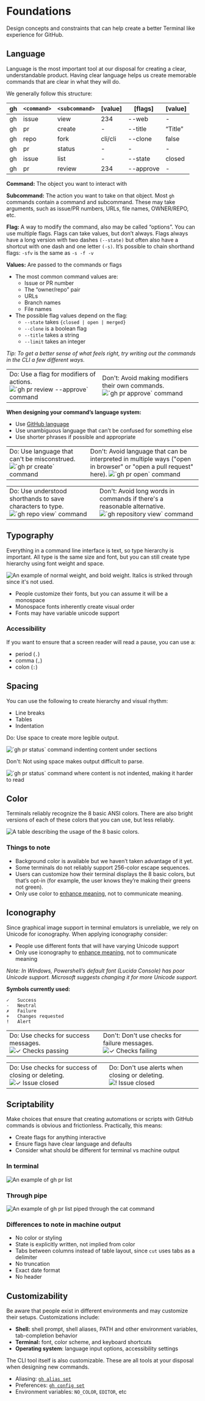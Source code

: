 # Foundations

Design concepts and constraints that can help create a better Terminal like experience for GitHub.

## Language

Language is the most important tool at our disposal for creating a clear, understandable product. Having clear language helps us create memorable commands that are clear in what they will do.

We generally follow this structure:

| **gh**  | **`<command>`** | **`<subcommand>`** | **[value]** | **[flags]** | **[value]** |
| --- | ----------- | -------------- | ------- | --------- | ------- |
| gh  | issue       | view           | 234     | --web     | -       |
| gh  | pr          | create         | -       | --title   | “Title” |
| gh  | repo        | fork           | cli/cli | --clone   | false   |
| gh  | pr          | status         | -       | -         | -       |
| gh  | issue       | list           | -       | --state   | closed  |
| gh  | pr          | review         | 234     | --approve | -       |

**Command:** The object you want to interact with

**Subcommand:** The action you want to take on that object. Most `gh` commands contain a command and subcommand. These may take arguments, such as issue/PR numbers, URLs, file names, OWNER/REPO, etc.

**Flag:** A way to modify the command, also may be called “options”. You can use multiple flags. Flags can take values, but don’t always. Flags always have a long version with two dashes `(--state)` but often also have a shortcut with one dash and one letter `(-s)`. It’s possible to chain shorthand flags: `-sfv` is the same as `-s -f -v`

**Values:** Are passed to the commands or flags

- The most common command values are:
  - Issue or PR number
  - The “owner/repo” pair
  - URLs
  - Branch names
  - File names
- The possible flag values depend on the flag:
  - `--state` takes `{closed | open | merged}`
  - `--clone` is a boolean flag
  - `--title` takes a string
  - `--limit` takes an integer

_Tip: To get a better sense of what feels right, try writing out the commands in the CLI a few different ways._

<table>
  <tr>
    <td>
      Do: Use a flag for modifiers of actions.
      <img alt="`gh pr review --approve` command" src="images/Language-06.png" />
    </td>
    <td>
      Don't: Avoid making modifiers their own commands.
      <img alt="`gh pr approve` command" src="images/Language-03.png" />
    </td>
  </tr>
</table>

**When designing your command’s language system:**

- Use [GitHub language](/getting-started/principles#make-it-feel-like-github)
- Use unambiguous language that can’t be confused for something else
- Use shorter phrases if possible and appropriate

<table>
  <tr>
    <td>
      Do: Use language that can't be misconstrued.
      <img alt="`gh pr create` command" src="images/Language-05.png" />
    </td>
    <td>
      Don't: Avoid language that can be interpreted in multiple ways ("open in browser"  or "open a pull request" here).
      <img alt="`gh pr open` command" src="images/Language-02.png" />
    </td>
  </tr>
</table>

<table>
  <tr>
    <td>
      Do: Use understood shorthands to save characters to type.
      <img alt="`gh repo view` command" src="images/Language-04.png" />
    </td>
    <td>
      Don't: Avoid long words in commands if there's a reasonable alternative.
      <img alt="`gh repository view` command" src="images/Language-01.png" />
    </td>
  </tr>
</table>

## Typography

Everything in a command line interface is text, so type hierarchy is important. All type is the same size and font, but you can still create type hierarchy using font weight and space.

![An example of normal weight, and bold weight. Italics is striked through since it's not used.](images/Typography.png)

- People customize their fonts, but you can assume it will be a monospace
- Monospace fonts inherently create visual order
- Fonts may have variable unicode support

### Accessibility

If you want to ensure that a screen reader will read a pause, you can use a:
- period (`.`)
- comma (`,`)
- colon (`:`)

## Spacing

You can use the following to create hierarchy and visual rhythm:

- Line breaks
- Tables
- Indentation

Do: Use space to create more legible output.

<img alt="`gh pr status` command indenting content under sections" src="images/Spacing-gh-pr-status.png" />

Don't: Not using space makes output difficult to parse.

<img alt="`gh pr status` command where content is not indented, making it harder to read" src="images/Spacing-gh-pr-status-compressed.png" />

## Color

Terminals reliably recognize the 8 basic ANSI colors. There are also bright versions of each of these colors that you can use, but less reliably.

<img alt="A table describing the usage of the 8 basic colors." src="images/Colors.png" />

### Things to note
- Background color is available but we haven’t taken advantage of it yet.
- Some terminals do not reliably support 256-color escape sequences.
- Users can customize how their terminal displays the 8 basic colors, but that’s opt-in (for example, the user knows they’re making their greens not green).
- Only use color to [enhance meaning](https://primer.style/design/accessibility/guidelines#use-of-color), not to communicate meaning.

## Iconography

Since graphical image support in terminal emulators is unreliable, we rely on Unicode for iconography. When applying iconography consider:

- People use different fonts that will have varying Unicode support
- Only use iconography to [enhance meaning](https://primer.style/design/global/accessibility#visual-accessibility), not to communicate meaning

_Note: In Windows, Powershell’s default font (Lucida Console) has poor Unicode support. Microsoft suggests changing it for more Unicode support._

**Symbols currently used:**

```
✓ 	Success
- 	Neutral
✗   Failure
+ 	Changes requested
! 	Alert
```

<table>
  <tr>
    <td>
      Do: Use checks for success messages.
      <img alt="✓ Checks passing" src="images/Iconography-1.png" />
    </td>
    <td>
      Don't: Don't use checks for failure messages.
      <img alt="✓ Checks failing" src="images/Iconography-2.png" />
    </td>
  </tr>
</table>

<table>
  <tr>
    <td>
      Do: Use checks for success of closing or deleting.
      <img alt="✓ Issue closed" src="images/Iconography-3.png" />
    </td>
    <td>
      Do: Don't use alerts when closing or deleting.
      <img alt="! Issue closed" src="images/Iconography-4.png" />
    </td>
  </tr>
</table>

## Scriptability

Make choices that ensure that creating automations or scripts with GitHub commands is obvious and frictionless. Practically, this means:

- Create flags for anything interactive
- Ensure flags have clear language and defaults
- Consider what should be different for terminal vs machine output

### In terminal

![An example of gh pr list](images/Scriptability-gh-pr-list.png)

### Through pipe

![An example of gh pr list piped through the cat command](images/Scriptability-gh-pr-list-machine.png)

### Differences to note in machine output

- No color or styling
- State is explicitly written, not implied from color
- Tabs between columns instead of table layout, since `cut` uses tabs as a delimiter
- No truncation
- Exact date format
- No header

## Customizability

Be aware that people exist in different environments and may customize their setups. Customizations include:

- **Shell:** shell prompt, shell aliases, PATH and other environment variables, tab-completion behavior
- **Terminal:** font, color scheme, and keyboard shortcuts
- **Operating system**: language input options, accessibility settings

The CLI tool itself is also customizable. These are all tools at your disposal when designing new commands.

- Aliasing: [`gh alias set`](https://cli.github.com/manual/gh_alias_set)
- Preferences: [`gh config set`](https://cli.github.com/manual/gh_config_set)
- Environment variables: `NO_COLOR`, `EDITOR`, etc
